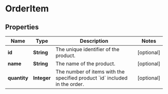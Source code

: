 

# OrderItem


## Properties

| Name | Type | Description | Notes |
|------------ | ------------- | ------------- | -------------|
|**id** | **String** | The unique identifier of the product. |  [optional] |
|**name** | **String** | The name of the product. |  [optional] |
|**quantity** | **Integer** | The number of items with the specified product &#x60;id&#x60; included in the order. |  [optional] |



